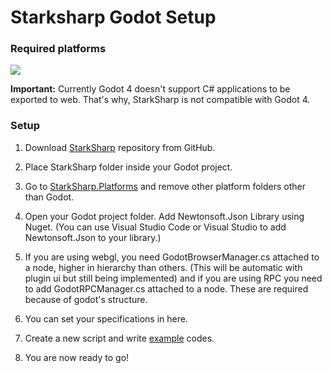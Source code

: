 <h1>Starksharp Godot Setup</h1>

<h3>Required platforms</h3>

<img src="https://img.shields.io/badge/Godot-3.5 LTS+-green">

**Important:** Currently Godot 4 doesn't support C# applications to be exported to web. That's why, StarkSharp is not compatible with Godot 4.

<h3>Setup</h3>

1. Download [StarkSharp](../StarkSharp/) repository from GitHub.

2. Place StarkSharp folder inside your Godot project.

3. Go to [StarkSharp.Platforms](../StarkSharp/StarkSharp.Platforms/) and remove other platform folders other than Godot.

4. Open your Godot project folder. Add Newtonsoft.Json Library using Nuget. (You can use Visual Studio Code or Visual Studio to add Newtonsoft.Json to your library.)

5. If you are using webgl, you need GodotBrowserManager.cs attached to a node, higher in hierarchy than others. (This will be automatic with plugin ui but still being implemented) and if you are using RPC you need to add GodotRPCManager.cs attached to a node. These are required because of godot's structure.

6. You can set your specifications in here.

7. Create a new script and write [example](../StarkSharp/StarkSharp.Examples/) codes.

8. You are now ready to go!
